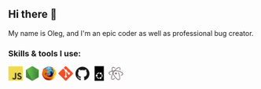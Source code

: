 ## Hi there 👋
My name is Oleg, and I'm an epic coder as well as professional bug creator.

### Skills & tools I use:
<code><img height="30" src="https://github.com/devicons/devicon/raw/master/icons/javascript/javascript-original.svg"></code>
<code><img height="30" src="https://github.com/devicons/devicon/raw/master/icons/nodejs/nodejs-original.svg"></code>
<code><img height="30" src="https://github.com/devicons/devicon/raw/master/icons/firefox/firefox-original.svg"></code>
<code><img height="30" src="https://github.com/devicons/devicon/raw/master/icons/git/git-original.svg"></code>
<code><img height="30" src="https://github.com/devicons/devicon/raw/master/icons/github/github-original.svg"></code>
<code><img height="30" src="https://github.com/devicons/devicon/raw/master/icons/ubuntu/ubuntu-plain.svg"></code>
<code><img height="30" src="https://github.com/devicons/devicon/raw/master/icons/atom/atom-original.svg"></code>

<!--
**Tegnio6882/Tegnio6882** is a ✨ _special_ ✨ repository because its `README.md` (this file) appears on your GitHub profile.

Here are some ideas to get you started:

- 🔭 I’m currently working on ...
- 🌱 I’m currently learning ...
- 👯 I’m looking to collaborate on ...
- 🤔 I’m looking for help with ...
- 💬 Ask me about ...
- 📫 How to reach me: ...
- 😄 Pronouns: ...
- ⚡ Fun fact: ...
-->
